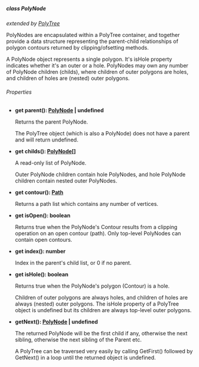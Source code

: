 ##### class PolyNode
_extended by [PolyTree](./PolyTree.md)_

PolyNodes are encapsulated within a PolyTree container, and together provide a data structure representing the parent-child relationships of polygon
contours returned by clipping/ofsetting methods.

A PolyNode object represents a single polygon. It's isHole property indicates whether it's an outer or a hole. PolyNodes may own any number of PolyNode
children (childs), where children of outer polygons are holes, and children of holes are (nested) outer polygons.

###### Properties

* **get parent(): [PolyNode](./PolyNode.md) | undefined**

    Returns the parent PolyNode.
    
    The PolyTree object (which is also a PolyNode) does not have a parent and will return undefined.

* **get childs(): [PolyNode](./PolyNode.md)[]**

    A read-only list of PolyNode.
    
    Outer PolyNode children contain hole PolyNodes, and hole PolyNode children contain nested outer PolyNodes.

* **get contour(): [Path](./Path.md)**

    Returns a path list which contains any number of vertices.

* **get isOpen(): boolean**

    Returns true when the PolyNode's Contour results from a clipping operation on an open contour (path). Only top-level PolyNodes can contain open contours.

* **get index(): number**

    Index in the parent's child list, or 0 if no parent.

* **get isHole(): boolean**

    Returns true when the PolyNode's polygon (Contour) is a hole.
    
    Children of outer polygons are always holes, and children of holes are always (nested) outer polygons.
    The isHole property of a PolyTree object is undefined but its children are always top-level outer polygons.

* **getNext(): [PolyNode](./PolyNode.md) | undefined**

    The returned PolyNode will be the first child if any, otherwise the next sibling, otherwise the next sibling of the Parent etc.
    
    A PolyTree can be traversed very easily by calling GetFirst() followed by GetNext() in a loop until the returned object is undefined.
